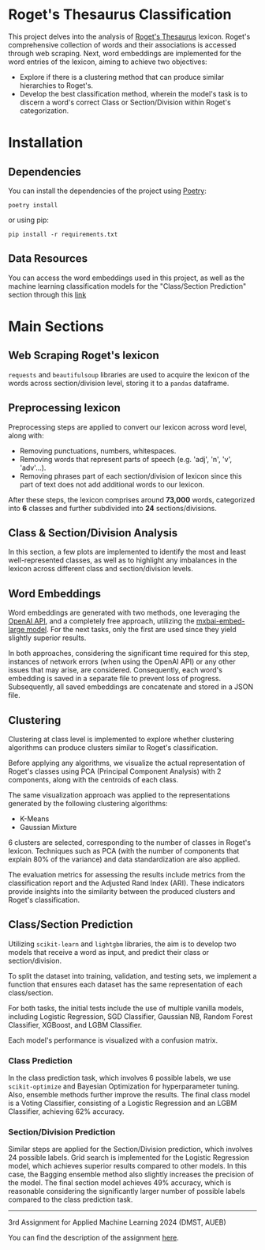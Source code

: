 # Roget's Thesaurus Classification


This project delves into the analysis of [Roget's Thesaurus](https://www.gutenberg.org/files/10681/old/20040627-10681-h-body-pos.htm#180.1) lexicon.
Roget's comprehensive collection of words and their associations is accessed through web scraping. Next, word embeddings are implemented for the word entries of the lexicon, aiming to achieve two objectives:
* Explore if there is a clustering method that can produce similar hierarchies to Roget's.
* Develop the best classification method, wherein the model's task is to discern a word's correct Class or Section/Division within Roget's categorization.

# Installation

## Dependencies

You can install the dependencies of the project using [Poetry](https://python-poetry.org/):

```
poetry install
```

or using pip:

```
pip install -r requirements.txt
```
## Data Resources

You can access the word embeddings used in this project, as well as the machine learning classification models for the "Class/Section Prediction" section through this [link](https://drive.google.com/drive/folders/1fhWq8VNi8ZOD0D2jUteGo__cet208hvB?usp=sharing)

# Main Sections

## Web Scraping Roget's lexicon

`requests` and `beautifulsoup` libraries are used to acquire the lexicon of the words across section/division level, storing it to a `pandas` dataframe.

## Preprocessing lexicon

Preprocessing steps are applied to convert our lexicon across word level, along with:
* Removing punctuations, numbers, whitespaces.
* Removing words that represent parts of speech (e.g. 'adj', 'n', 'v', 'adv'...).
* Removing phrases part of each section/division of lexicon since this part of text does not add additional words to our lexicon. 

After these steps, the lexicon comprises around **73,000** words, categorized into **6** classes and further subdivided into **24** sections/divisions.

## Class & Section/Division Analysis

In this section, a few plots are implemented to identify the most and least well-represented classes,  as well as to highlight any imbalances in the lexicon across different class and section/division levels.

## Word Embeddings

Word embeddings are generated with two methods, one leveraging the [OpenAI API](https://platform.openai.com/docs/guides/embeddings), and a completely free approach, utilizing the [mxbai-embed-large model](https://huggingface.co/mixedbread-ai/mxbai-embed-2d-large-v1). For the next tasks, only the first are used since they yield slightly superior results.

In both approaches, considering the significant time required for this step, instances of network errors (when using the OpenAI API) or any other issues that may arise, are considered. Consequently, each word's embedding is saved in a separate file to prevent loss of progress. Subsequently, all saved embeddings are concatenate and stored in a JSON file.


## Clustering
Clustering at class level is implemented to explore whether clustering algorithms can produce clusters similar to Roget's classification.

Before applying any algorithms, we visualize the actual representation of Roget's classes using PCA (Principal Component Analysis) with 2 components, along with the centroids of each class.

The same visualization approach was applied to the representations generated by the following clustering algorithms:

* K-Means
* Gaussian Mixture
  
6 clusters are selected, corresponding to the number of classes in Roget's lexicon. Techniques such as PCA (with the number of components that explain 80% of the variance) and data standardization are also applied.

The evaluation metrics for assessing the results include metrics from the classification report and the Adjusted Rand Index (ARI). These indicators provide insights into the similarity between the produced clusters and Roget's classification.

## Class/Section Prediction

Utilizing `scikit-learn` and `lightgbm` libraries, the aim is to develop two models that receive a word as input, and predict their class or section/division.

To split the dataset into training, validation, and testing sets, we implement a function that ensures each dataset has the same representation of each class/section.

For both tasks, the initial tests include the use of multiple vanilla models, including Logistic Regression, SGD Classifier, Gaussian NB, Random Forest Classifier, XGBoost, and LGBM Classifier.

Each model's performance is visualized with a confusion matrix. 

### Class Prediction

In the class prediction task, which involves 6 possible labels, we use `scikit-optimize` and Bayesian Optimization for hyperparameter tuning. Also, ensemble methods further improve the results. The final class model is a Voting Classifier, consisting of a Logistic Regression and an LGBM Classifier, achieving 62% accuracy.

### Section/Division Prediction

Similar steps are applied for the Section/Division prediction, which involves 24 possible labels. Grid search is implemented for the Logistic Regression model, which achieves superior results compared to other models. In this case, the Bagging ensemble method also slightly increases the precision of the model. The final section model achieves 49% accuracy, which is reasonable considering the significantly larger number of possible labels compared to the class prediction task.


--- 

3rd Assignment for Applied Machine Learning 2024 (DMST, AUEB)

You can find the description of the assignment [here](https://github.com/cfragiadakis/Roget-s-Thesaurus-Classification/blob/main/third_assignment_description.ipynb).
